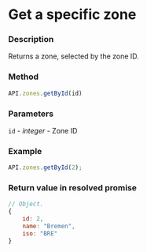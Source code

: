 # Get a specific zone

### Description

Returns a zone, selected by the zone ID.

### Method

```js
API.zones.getById(id)
```

### Parameters
`id` - *integer* - Zone ID

### Example

```js
API.zones.getById(2);
```

### Return value in resolved promise
```js
// Object.
{
    id: 2,
    name: "Bremen",
    iso: "BRE"
}
```
